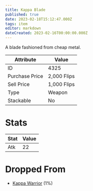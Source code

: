 ```yaml
---
title: Kappa Blade
published: true
date: 2023-02-18T15:12:47.000Z
tags: item
editor: markdown
dateCreated: 2023-02-16T00:00:00.000Z
---
```


A blade fashioned from cheap metal.

|Attribute|Value|
|-|-|
|ID|4325|
|Purchase Price|2,000 Flips|
|Sell Price|1,000 Flips|
|Type|Weapon|
|Stackable|No|

# Stats
|Stat|Value|
|-|-|
|Atk|22|

# Dropped From
 * [Kappa Warrior](monsters/kappa-warrior.md) (1%)
